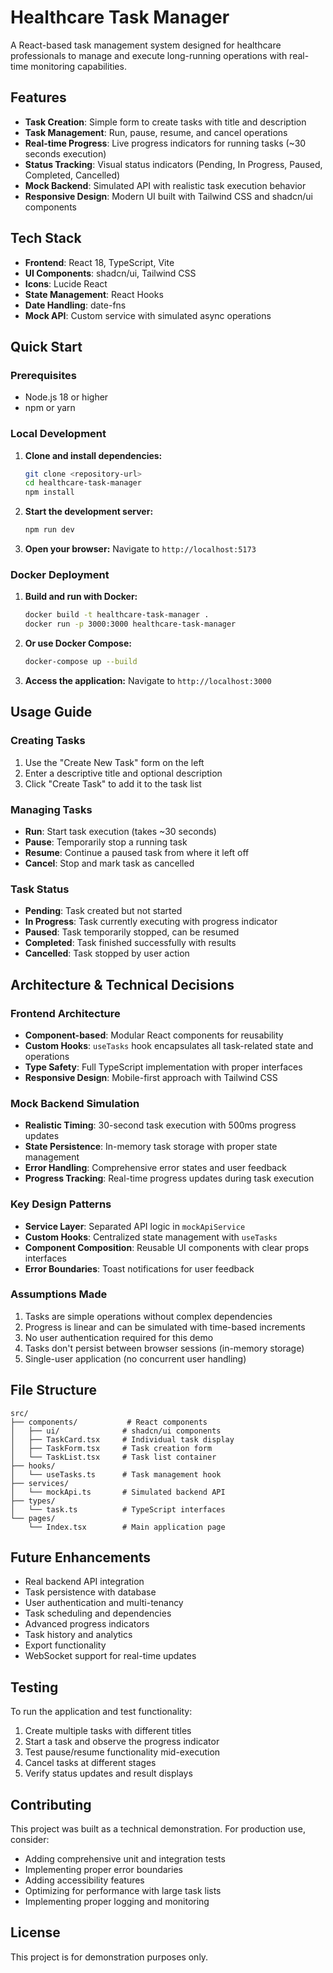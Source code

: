 # Healthcare Task Manager

A React-based task management system designed for healthcare professionals to manage and execute long-running operations with real-time monitoring capabilities.

## Features

- **Task Creation**: Simple form to create tasks with title and description
- **Task Management**: Run, pause, resume, and cancel operations
- **Real-time Progress**: Live progress indicators for running tasks (~30 seconds execution)
- **Status Tracking**: Visual status indicators (Pending, In Progress, Paused, Completed, Cancelled)
- **Mock Backend**: Simulated API with realistic task execution behavior
- **Responsive Design**: Modern UI built with Tailwind CSS and shadcn/ui components

## Tech Stack

- **Frontend**: React 18, TypeScript, Vite
- **UI Components**: shadcn/ui, Tailwind CSS
- **Icons**: Lucide React
- **State Management**: React Hooks
- **Date Handling**: date-fns
- **Mock API**: Custom service with simulated async operations

## Quick Start

### Prerequisites

- Node.js 18 or higher
- npm or yarn

### Local Development

1. **Clone and install dependencies:**
   ```bash
   git clone <repository-url>
   cd healthcare-task-manager
   npm install
   ```

2. **Start the development server:**
   ```bash
   npm run dev
   ```

3. **Open your browser:**
   Navigate to `http://localhost:5173`

### Docker Deployment

1. **Build and run with Docker:**
   ```bash
   docker build -t healthcare-task-manager .
   docker run -p 3000:3000 healthcare-task-manager
   ```

2. **Or use Docker Compose:**
   ```bash
   docker-compose up --build
   ```

3. **Access the application:**
   Navigate to `http://localhost:3000`

## Usage Guide

### Creating Tasks
1. Use the "Create New Task" form on the left
2. Enter a descriptive title and optional description
3. Click "Create Task" to add it to the task list

### Managing Tasks
- **Run**: Start task execution (takes ~30 seconds)
- **Pause**: Temporarily stop a running task
- **Resume**: Continue a paused task from where it left off
- **Cancel**: Stop and mark task as cancelled

### Task Status
- **Pending**: Task created but not started
- **In Progress**: Task currently executing with progress indicator
- **Paused**: Task temporarily stopped, can be resumed
- **Completed**: Task finished successfully with results
- **Cancelled**: Task stopped by user action

## Architecture & Technical Decisions

### Frontend Architecture
- **Component-based**: Modular React components for reusability
- **Custom Hooks**: `useTasks` hook encapsulates all task-related state and operations
- **Type Safety**: Full TypeScript implementation with proper interfaces
- **Responsive Design**: Mobile-first approach with Tailwind CSS

### Mock Backend Simulation
- **Realistic Timing**: 30-second task execution with 500ms progress updates
- **State Persistence**: In-memory task storage with proper state management
- **Error Handling**: Comprehensive error states and user feedback
- **Progress Tracking**: Real-time progress updates during task execution

### Key Design Patterns
- **Service Layer**: Separated API logic in `mockApiService`
- **Custom Hooks**: Centralized state management with `useTasks`
- **Component Composition**: Reusable UI components with clear props interfaces
- **Error Boundaries**: Toast notifications for user feedback

### Assumptions Made
1. Tasks are simple operations without complex dependencies
2. Progress is linear and can be simulated with time-based increments
3. No user authentication required for this demo
4. Tasks don't persist between browser sessions (in-memory storage)
5. Single-user application (no concurrent user handling)

## File Structure

```
src/
├── components/           # React components
│   ├── ui/              # shadcn/ui components
│   ├── TaskCard.tsx     # Individual task display
│   ├── TaskForm.tsx     # Task creation form
│   └── TaskList.tsx     # Task list container
├── hooks/
│   └── useTasks.ts      # Task management hook
├── services/
│   └── mockApi.ts       # Simulated backend API
├── types/
│   └── task.ts          # TypeScript interfaces
└── pages/
    └── Index.tsx        # Main application page
```

## Future Enhancements

- Real backend API integration
- Task persistence with database
- User authentication and multi-tenancy
- Task scheduling and dependencies
- Advanced progress indicators
- Task history and analytics
- Export functionality
- WebSocket support for real-time updates

## Testing

To run the application and test functionality:

1. Create multiple tasks with different titles
2. Start a task and observe the progress indicator
3. Test pause/resume functionality mid-execution
4. Cancel tasks at different stages
5. Verify status updates and result displays

## Contributing

This project was built as a technical demonstration. For production use, consider:

- Adding comprehensive unit and integration tests
- Implementing proper error boundaries
- Adding accessibility features
- Optimizing for performance with large task lists
- Implementing proper logging and monitoring

## License

This project is for demonstration purposes only.
